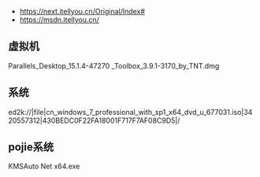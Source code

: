 - https://next.itellyou.cn/Original/Index#
- https://msdn.itellyou.cn/

## 虚拟机
Parallels_Desktop_15.1.4-47270 _Toolbox_3.9.1-3170_by_TNT.dmg

## 系统
ed2k://|file|cn_windows_7_professional_with_sp1_x64_dvd_u_677031.iso|3420557312|430BEDC0F22FA18001F717F7AF08C9D5|/

## pojie系统
KMSAuto Net x64.exe

